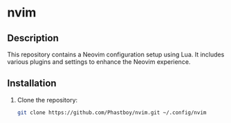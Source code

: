 # nvim

## Description

This repository contains a Neovim configuration setup using Lua. It includes various plugins and settings to enhance the Neovim experience.

## Installation

1. Clone the repository:
   ```sh
   git clone https://github.com/Phastboy/nvim.git ~/.config/nvim
   ```
